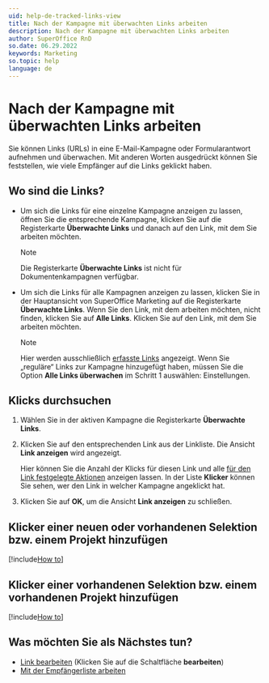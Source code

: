 ```yaml
---
uid: help-de-tracked-links-view
title: Nach der Kampagne mit überwachten Links arbeiten
description: Nach der Kampagne mit überwachten Links arbeiten
author: SuperOffice RnD
so.date: 06.29.2022
keywords: Marketing
so.topic: help
language: de
---
```


# Nach der Kampagne mit überwachten Links arbeiten

Sie können Links (URLs) in eine E-Mail-Kampagne oder Formularantwort aufnehmen und überwachen. Mit anderen Worten ausgedrückt können Sie feststellen, wie viele Empfänger auf die Links geklickt haben.

## Wo sind die Links?

* Um sich die Links für eine einzelne Kampagne anzeigen zu lassen, öffnen Sie die entsprechende Kampagne, klicken Sie auf die Registerkarte **Überwachte Links** und danach auf den Link, mit dem Sie arbeiten möchten.

    > [!NOTE]
    > Die Registerkarte **Überwachte Links** ist nicht für Dokumentenkampagnen verfügbar.

* Um sich die Links für alle Kampagnen anzeigen zu lassen, klicken Sie in der Hauptansicht von SuperOffice Marketing auf die Registerkarte **Überwachte Links**. Wenn Sie den Link, mit dem arbeiten möchten, nicht finden, klicken Sie auf **Alle Links**. Klicken Sie auf den Link, mit dem Sie arbeiten möchten.

    > [!NOTE]
    > Hier werden ausschließlich [erfasste Links][2] angezeigt. Wenn Sie „reguläre“ Links zur Kampagne hinzugefügt haben, müssen Sie die Option **Alle Links überwachen** im Schritt 1 auswählen: Einstellungen.

## Klicks durchsuchen

1. Wählen Sie in der aktiven Kampagne die Registerkarte **Überwachte Links**.

2. Klicken Sie auf den entsprechenden Link aus der Linkliste. Die Ansicht **Link anzeigen** wird angezeigt.

    Hier können Sie die Anzahl der Klicks für diesen Link und alle [für den Link festgelegte Aktionen][4] anzeigen lassen. In der Liste **Klicker** können Sie sehen, wer den Link in welcher Kampagne angeklickt hat.

3. Klicken Sie auf **OK**, um die Ansicht **Link anzeigen** zu schließen.

## Klicker einer neuen oder vorhandenen Selektion bzw. einem Projekt hinzufügen

[!include[How to](../../learn/includes/howto-add-person-to-selection-new.md)]

## Klicker einer vorhandenen Selektion bzw. einem vorhandenen Projekt hinzufügen

[!include[How to](../../learn/includes/howto-add-person-to-selection-existing.md)]

## Was möchten Sie als Nächstes tun?

* [Link bearbeiten][2] (Klicken Sie auf die Schaltfläche **bearbeiten**)
* [Mit der Empfängerliste arbeiten][1]

<!-- Referenced links -->
[1]: ../../mailing/learn/follow-up/look-at-recipient-list.md
[2]: create-links.md
[4]: define-link-actions.md

<!-- Referenced images -->

